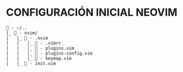 # CONFIGURACIÓN INICIAL NEOVIM #

    📁 - ~/..
    |_ 📂 - nvim/
    |	|_ 📂 - .nvim
    |	|	|_ 📄 - .vimrc
    |	|	|_ 📄 - plugins.vim
    |	|	|_ 📄 - plugins-config.vim
    |	|	|_ 📄 - keymap.vim
    |	|_ 📄 - init.vim
    

